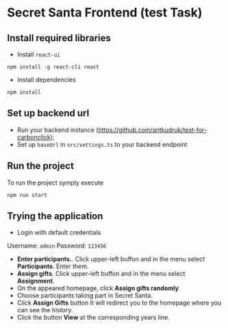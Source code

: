 # Secret Santa Frontend (test Task)

## Install required libraries

* Install `react-ui`
```$xslt
npm install -g react-cli react
```
* Install dependencies
```$xslt
npm install
```

## Set up backend url

* Run your backend instance (https://github.com/antkudruk/test-for-carbonclick);
* Set up `baseUrl` in `src/settings.ts` to your backend endpoint

## Run the project
To run the project symply execute
```$xslt
npm run start
```

## Trying the application

* Login with default credentials

Username: `admin`
Password: `123456`

* **Enter participants.**. Click upper-left buffon and in the menu select **Participants**. Enter them.
* **Assign gifts**. Click upper-left buffon and in the menu select **Assignment**.
* On the appeared homepage, click **Assign gifts randomly** 
* Choose participants taking part in Secret Santa. 
* Click **Assign Gifts** button
It will redirect you to the homepage where you can see the history. 
* Click the button **View** at the corresponding years line.



